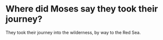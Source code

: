 # Where did Moses say they took their journey?

They took their journey into the wilderness, by way to the Red Sea.
